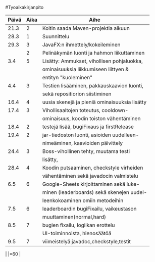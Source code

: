 #Tyoaikakirjanpito


|Päivä	|Aika	|Aihe					|
|---	|---	|---					|	
|21.3	|2	|Koitin saada Maven-projektia alkuun	|   
|28.3	|1	|Suunnittelu				|   
|29.3	|3	|JavaFX:n ihmettely/kokeileminen	|  
|	|2	|Pelinäkymän luonti ja hahmon liikuttaminen|
|3.4	|5	|Lisätty: Ammukset, vihollisen pohjaluokka, |
|	|	|ominaisuuksia liikkumiseen liittyen &	|
|	|	|entityn "kuoleminen"			|
|4.4	|3	|Testien lisääminen, pakkauskaavion luonti, |
|	|	|sekä repositiorion siistiminen 	|
|16.4	|4	|uusia skenejä ja pieniä ominaisuuksia lisätty |
|17.4	|3	|Vihollisaaltojen toteutus, cooldown-	|				|
|	|	|ominaisuus, koodin toiston vähentäminen |
|18.4	|2	|testejä lisää, bugiFixaus ja firstRelease|
|19.4	|2	|jar-tiedoston luonti, asioiden uudelleen-
|	|	|nimeäminen, kaavioiden päivittely	|
|24.4	|3	|Boss-vihollinen tehty, muutama testi	|
|	|	|lisätty, 				|
|28.4	|4	|Koodin putsaaminen, checkstyle virheiden
|	|	|vähentäminen sekä javadocin valmistelu	|
|6.5	|6	|Google-Sheets kirjoittaminen sekä luke-|
|	|	|minen (leaderboards) sekä skenejen uudel-|
|	|	|leenkokoaminen omiin metodeihin	|
|7.5	|6	|leaderboardin bugiFixailu, vaikeustason|
|	|	|muuttaminen(normal,hard)
|8.5	|7	|bugien fixailu, logiikan erottelu 	|
|	|	|UI-toiminnoista, hienosäätöä		|	
|9.5	|7	|viimeistelyä:javadoc,checkstyle,testit	|	

|	|=60	|

